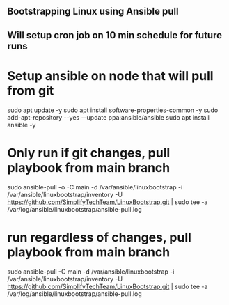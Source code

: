 ## Bootstrapping Linux using Ansible pull
## Will setup cron job on 10 min schedule for future runs

# Setup ansible on node that will pull from git
sudo apt update -y
sudo apt install software-properties-common -y
sudo add-apt-repository --yes --update ppa:ansible/ansible
sudo apt install ansible -y

# Only run if git changes, pull playbook from main branch
sudo ansible-pull -o -C main -d /var/ansible/linuxbootstrap -i /var/ansible/linuxbootstrap/inventory -U https://github.com/SimplifyTechTeam/LinuxBootstrap.git | sudo tee -a /var/log/ansible/linuxbootstrap/ansible-pull.log

# run regardless of changes, pull playbook from main branch
sudo ansible-pull -C main -d /var/ansible/linuxbootstrap -i /var/ansible/linuxbootstrap/inventory -U https://github.com/SimplifyTechTeam/LinuxBootstrap.git | sudo tee -a /var/log/ansible/linuxbootstrap/ansible-pull.log
